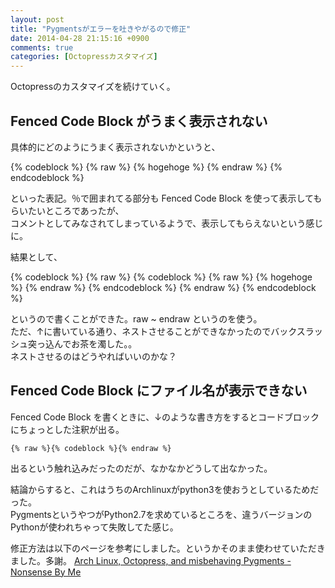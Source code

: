 ```yaml
---
layout: post
title: "Pygmentsがエラーを吐きやがるので修正"
date: 2014-04-28 21:15:16 +0900
comments: true
categories: [Octopressカスタマイズ]
---
```


Octopressのカスタマイズを続けていく。

## Fenced Code Block がうまく表示されない

具体的にどのようにうまく表示されないかというと、

{% codeblock %}
{% raw %}
{% hogehoge %}
{% endraw %}
{% endcodeblock %}

といった表記。％で囲まれてる部分も Fenced Code Block を使って表示してもらいたいところであったが、<br>
コメントとしてみなされてしまっているようで、表示してもらえないという感じに。

結果として、

{% codeblock %}
{% raw %}
{\% codeblock %}
{\% raw %}
{% hogehoge %}
{\% endraw %}
{\% endcodeblock %}
{% endraw %}
{% endcodeblock %}


というので書くことができた。raw ~ endraw というのを使う。<br>
ただ、↑に書いている通り、ネストさせることができなかったのでバックスラッシュ突っ込んでお茶を濁した。。<br>
ネストさせるのはどうやればいいのかな？

## Fenced Code Block にファイル名が表示できない

Fenced Code Block を書くときに、↓のような書き方をするとコードブロックにちょっとした注釈が出る。

`{% raw %}{% codeblock %}{% endraw %}`<br>

出るという触れ込みだったのだが、なかなかどうして出なかった。

結論からすると、これはうちのArchlinuxがpython3を使おうとしているためだった。<br>
PygmentsというやつがPython2.7を求めているところを、違うバージョンのPythonが使われちゃって失敗してた感じ。

修正方法は以下のページを参考にしました。というかそのまま使わせていただきました。多謝。
[Arch Linux, Octopress, and misbehaving Pygments - Nonsense By Me](http://www.nonsenseby.me/blog/2013/04/13/arch-linux/)


